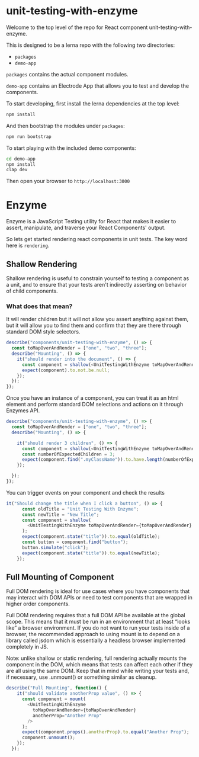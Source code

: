 # unit-testing-with-enzyme

Welcome to the top level of the repo for React component unit-testing-with-enzyme.

This is designed to be a lerna repo with the following two directories:

-   `packages`
-   `demo-app`

`packages` contains the actual component modules.

`demo-app` contains an Electrode App that allows you to test and develop the components.

To start developing, first install the lerna dependencies at the top level:

```bash
npm install
```

And then bootstrap the modules under `packages`:

```bash
npm run bootstrap
```

To start playing with the included demo components:

```bash
cd demo-app
npm install
clap dev
```

Then open your browser to `http://localhost:3000`

# Enzyme

Enzyme is a JavaScript Testing utility for React that makes it easier to assert, manipulate, and traverse your React Components' output.

So lets get started rendering react components in unit tests.  The key word here is `rendering`.

## Shallow Rendering

Shallow rendering is useful to constrain yourself to testing a component as a unit, and to ensure that your tests aren't indirectly asserting on behavior of child components.

### What does that mean?

It will render children but it will not allow you assert anything against them, but it will allow you to find them and confirm that they are there through standard DOM style selectors. 

```js
describe("components/unit-testing-with-enzyme", () => {
  const toMapOverAndRender = ["one", "two", "three"];
  describe("Mounting", () => {
    it("should render into the document", () => {
      const component = shallow(<UnitTestingWithEnzyme toMapOverAndRender={toMapOverAndRender} />);
      expect(component).to.not.be.null;
    });
  });
});
```

Once you have an instance of a component, you can treat it as an html element and perform standard DOM selections and actions on it through Enzymes API.

```js
describe("components/unit-testing-with-enzyme", () => {
  const toMapOverAndRender = ["one", "two", "three"];
  describe("Mounting", () => {

    it("should render 3 children", () => {
      const component = shallow(<UnitTestingWithEnzyme toMapOverAndRender={toMapOverAndRender} />);
      const numberOfExpectedChildren = 3;
      expect(component.find(".myClassName")).to.have.length(numberOfExpectedChildren);
    });

  });
});
```

You can trigger events on your component and check the results

```js
it("Should change the title when I click a button", () => {
      const oldTitle = "Unit Testing With Enzyme";
      const newTitle = "New Title";
      const component = shallow(
        <UnitTestingWithEnzyme toMapOverAndRender={toMapOverAndRender} />
      );
      expect(component.state("title")).to.equal(oldTitle);
      const button = component.find("button");
      button.simulate("click");
      expect(component.state("title")).to.equal(newTitle);
    });
```

## Full Mounting of Component
Full DOM rendering is ideal for use cases where you have components that may interact with DOM APIs or need to test components that are wrapped in higher order components.

Full DOM rendering requires that a full DOM API be available at the global scope. This means that it must be run in an environment that at least “looks like” a browser environment. If you do not want to run your tests inside of a browser, the recommended approach to using mount is to depend on a library called jsdom which is essentially a headless browser implemented completely in JS.

Note: unlike shallow or static rendering, full rendering actually mounts the component in the DOM, which means that tests can affect each other if they are all using the same DOM. Keep that in mind while writing your tests and, if necessary, use .unmount() or something similar as cleanup.

```js
describe("Full Mounting", function() {
    it("should validate anotherProp value", () => {
      const component = mount(
        <UnitTestingWithEnzyme
          toMapOverAndRender={toMapOverAndRender}
          anotherProp="Another Prop"
        />
      );
      expect(component.props().anotherProp).to.equal("Another Prop");
      component.unmount();
    });
  });
```